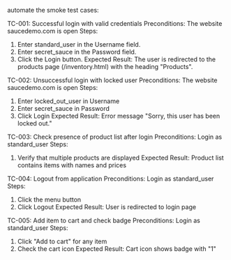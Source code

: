 automate the smoke test cases:

TC-001: Successful login with valid credentials
Preconditions: The website saucedemo.com is open
Steps:
1. Enter standard_user in the Username field.
2. Enter secret_sauce in the Password field.
3. Click the Login button.
Expected Result:
The user is redirected to the products page (/inventory.html) with the heading "Products".

TC-002: Unsuccessful login with locked user
Preconditions: The website saucedemo.com is open
Steps:
1. Enter locked_out_user in Username
2. Enter secret_sauce in Password
3. Click Login
Expected Result: 
Error message "Sorry, this user has been locked out."

TC-003: Check presence of product list after login
Preconditions: Login as standard_user
Steps:
1. Verify that multiple products are displayed
Expected Result: 
Product list contains items with names and prices

TC-004: Logout from application
Preconditions: Login as standard_user
Steps:
1. Click the menu button
2. Click Logout
Expected Result: 
User is redirected to login page

TC-005: Add item to cart and check badge
Preconditions: Login as standard_user
Steps:
1. Click "Add to cart" for any item
2. Check the cart icon
Expected Result: 
Cart icon shows badge with "1"